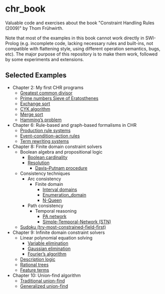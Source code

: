 # chr_book
Valuable code and exercises about the book "Constraint Handling Rules (2009)" by Thom Frühwirth.

Note that most of the examples in this book cannot work directly in SWI-Prolog (e.g. incomplete code, lacking necessary rules and built-ins, not compatible with flattening style, using different operation semantics, bugs, etc). The major purpose of this repository is to make them work, followed by some experiments and extensions.

## Selected Examples 

- Chapter 2: My first CHR programs
  - [Greatest common divisor](ch02/multiset_trans/gcd)
  - [Prime numbers Sieve of Eratosthenes](ch06/logic_programming/primes)
  - [Exchange sort](ch02/multiset_trans/exchange_sort)
  - [CYK algorithm](ch02/graph/transitive_closure/cyk)
  - [Merge sort](ch02/graph/merge_sort)
  - [Hamming’s problem](ch02/graph/merge_sort/hamming_problem)
- Chapter 6:  Rule-based and graph-based formalisms in CHR
  - [Production rule systems](ch06/rule_based_system/production_system)
  - [Event–condition–action rules](ch06/rule_based_system/event_condition_action_system)
  - [Term rewriting systems](ch06/rewriting_system/standard_trs)
- Chapter 8: Finite domain constraint solvers
  - Boolean algebra and propositional logic
    - [Boolean cardinality](https://github.com/chansey97/chr_book/blob/main/ch08/boolean/propositional_logic/boolean_cardinality.pl)
    - [Resolution](ch08/boolean/propositional_logic/resolution)
      - [Davis–Putnam procedure](https://github.com/chansey97/chr_book/blob/main/ch08/boolean/propositional_logic/resolution/6_dp.pl)
  - Consistency techniques
    - Arc consistency
      - Finite domain
        - [Interval domains](ch08/consistency_techniques/arc_consistency/fd/interval_domain)
        - [Enumeration_domain](ch08/consistency_techniques/arc_consistency/fd/enumeration_domain)
        - [N-Queen](ch08/consistency_techniques/arc_consistency/fd/nqueens)
    - Path consistency
      - Temporal reasoning
        - [PA network](ch08/consistency_techniques/path_consistency/temporal_reasoning/qualitative_time_point/pa_network)
        - [Simple-Temporal-Network (STN)](ch08/consistency_techniques/path_consistency/temporal_reasoning/quantitative_time_point)
  - [Sudoku (try-most-constrained-field-first)](https://github.com/chansey97/chr_book/blob/main/ch08/sudoku.pl)
- Chapter 9: Infinite domain constraint solvers
  - Linear polynomial equation solving
    - [Variable elimination](ch09/linear_polynomial_equation_solving/equation/variable_elimination)
    - [Gaussian elimination](ch09/linear_polynomial_equation_solving/equation/gauss_elimination)
    - [Fourier’s algorithm](ch09/linear_polynomial_equation_solving/inequation/fourier)
  - [Description logic](ch09/description_logic)
  - [Rational trees](ch09/rational_tree)
  - [Feature terms](ch09/feature_term)
- Chapter 10: Union-find algorithm
  - [Traditional union-find](ch10/1_uf)
  - [Generalized union-find](ch10/2_guf)

